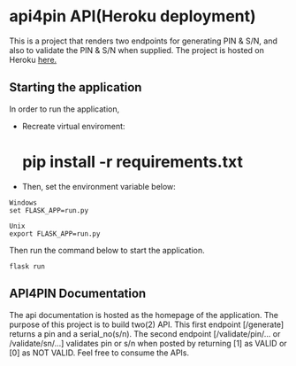 # api4pin API(Heroku deployment)

This is a project that renders two endpoints for generating PIN & S/N, and also to validate the PIN & S/N when supplied.
The project is hosted on Heroku  <a href="https://api4pin.herokuapp.com">here.</a>


## Starting the application
In order to run the application,

* Recreate virtual enviroment:

	 # pip install -r requirements.txt

* Then, set the environment variable below:

```
Windows
set FLASK_APP=run.py

Unix
export FLASK_APP=run.py
```
Then run the command below to start the application.
```
flask run
```

## API4PIN Documentation

The api documentation is hosted as the homepage
of the application.
The purpose of this project is to build two(2) API. 
This first endpoint [/generate] returns a pin and a serial_no(s/n). The second endpoint [/validate/pin/...  or /validate/sn/...] validates pin or s/n when posted by returning [1] as VALID or [0] as NOT VALID.
Feel free to consume the APIs.
